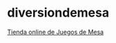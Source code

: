 # diversiondemesa
<a href="https://diversiondemesa.com" rel="dofollow">Tienda online de Juegos de Mesa</a>
